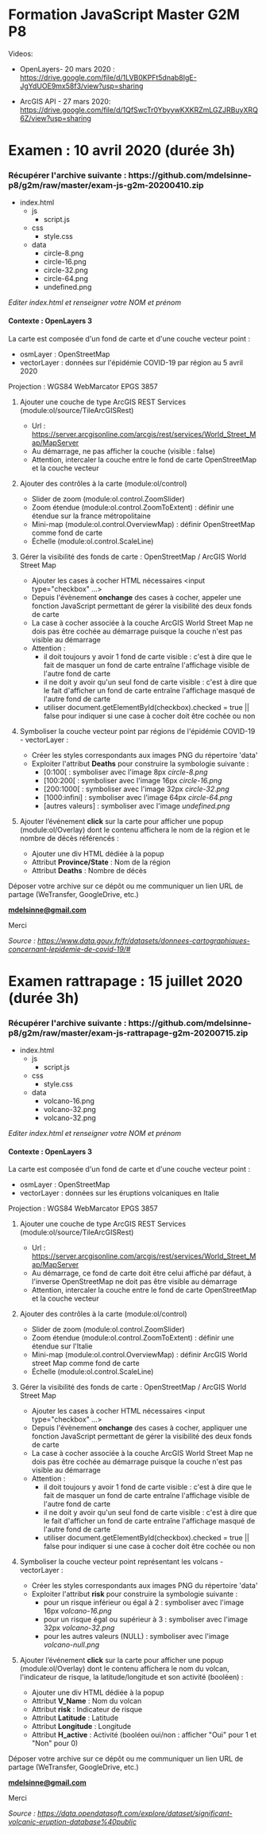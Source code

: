 # Formation JavaScript Master G2M P8

Videos:

- OpenLayers- 20 mars 2020 :
https://drive.google.com/file/d/1LVB0KPFt5dnab8IgE-JgYdUOE9mx58f3/view?usp=sharing

- ArcGIS API - 27 mars 2020:
https://drive.google.com/file/d/1QfSwcTr0YbyywKXKRZmLGZJRBuyXRQ6Z/view?usp=sharing

# Examen : 10 avril 2020 (durée 3h)

<h3>Récupérer l'archive suivante : https://github.com/mdelsinne-p8/g2m/raw/master/exam-js-g2m-20200410.zip</h3>

- index.html
    - js
        - script.js
    - css
        - style.css
    - data
        - circle-8.png
        - circle-16.png
        - circle-32.png
        - circle-64.png
        - undefined.png

<i>Editer index.html et renseigner votre NOM et prénom</i>

<h4>Contexte : OpenLayers 3</h4>

La carte est composée d'un fond de carte et d'une couche vecteur point :
- osmLayer : OpenStreetMap
- vectorLayer : données sur l'épidémie COVID-19 par région au 5 avril 2020

Projection : WGS84 WebMarcator EPGS 3857

1.  Ajouter une couche de type ArcGIS REST Services (module:ol/source/TileArcGISRest)
    - Url : https://server.arcgisonline.com/arcgis/rest/services/World_Street_Map/MapServer
    - Au démarrage, ne pas afficher la couche (visible : false)
    - Attention, intercaler la couche entre le fond de carte OpenStreetMap et la couche vecteur

2.  Ajouter des contrôles à la carte (module:ol/control)
    - Slider de zoom (module:ol.control.ZoomSlider)
    - Zoom étendue (module:ol.control.ZoomToExtent) : définir une étendue sur la france métropolitaine
    - Mini-map (module:ol.control.OverviewMap) : définir OpenStreetMap comme fond de carte
    - Échelle (module:ol.control.ScaleLine)

3.  Gérer la visibilité des fonds de carte : OpenStreetMap / ArcGIS World Street Map
    - Ajouter les cases à cocher HTML nécessaires <input type="checkbox" ...>
    - Depuis l'évènement <b>onchange</b> des cases à cocher, appeler une fonction JavaScript permettant de gérer la visibilité des deux fonds de carte
    - La case à cocher associée à la couche ArcGIS World Street Map ne dois pas être cochée au démarrage puisque la couche n'est pas visible au démarrage
    - Attention : 
        - il doit toujours y avoir 1 fond de carte visible : c'est à dire que le fait de masquer un fond de carte entraîne l'affichage visible de l'autre fond de carte
        - il ne doit y avoir qu'un seul fond de carte visible : c'est à dire que le fait d'afficher un fond de carte entraîne l'affichage masqué de l'autre fond de carte
        - utiliser document.getElementById(checkbox).checked = true || false pour indiquer si une case à cocher doit être cochée ou non

4.  Symboliser la couche vecteur point par régions de l'épidémie COVID-19 - vectorLayer :
    - Créer les styles correspondants aux images PNG du répertoire 'data'
    - Exploiter l'attribut <b>Deaths</b> pour construire la symbologie suivante :
        - [0:100[ : symboliser avec l'image 8px <i>circle-8.png</i>
        - [100:200[ : symboliser avec l'image 16px <i>circle-16.png</i>
        - [200:1000[ : symboliser avec l'image 32px <i>circle-32.png</i>
        - [1000:infini] : symboliser avec l'image 64px <i>circle-64.png</i>
        - [autres valeurs] : symboliser avec l'image <i>undefined.png</i>

5.  Ajouter l’événement <b>click</b> sur la carte pour afficher une popup (module:ol/Overlay) dont le contenu affichera le nom de la région et le nombre de décès référencés :
    - Ajouter une div HTML dédiée à la popup
    - Attribut <b>Province/State</b> : Nom de la région
    - Attribut <b>Deaths</b> : Nombre de décès
    
Déposer votre archive sur ce dépôt ou me communiquer un lien URL de partage (WeTransfer, GoogleDrive, etc.)

<b>mdelsinne@gmail.com</b>

Merci

<i>Source : https://www.data.gouv.fr/fr/datasets/donnees-cartographiques-concernant-lepidemie-de-covid-19/#</i>

# Examen rattrapage : 15 juillet 2020 (durée 3h)

<h3>Récupérer l'archive suivante : https://github.com/mdelsinne-p8/g2m/raw/master/exam-js-rattrapage-g2m-20200715.zip</h3>

- index.html
    - js
        - script.js
    - css
        - style.css
    - data
        - volcano-16.png
        - volcano-32.png
        - volcano-32.png

<i>Editer index.html et renseigner votre NOM et prénom</i>

<h4>Contexte : OpenLayers 3</h4>

La carte est composée d'un fond de carte et d'une couche vecteur point :
- osmLayer : OpenStreetMap
- vectorLayer : données sur les éruptions volcaniques en Italie

Projection : WGS84 WebMarcator EPGS 3857

1.  Ajouter une couche de type ArcGIS REST Services (module:ol/source/TileArcGISRest)
    - Url : https://server.arcgisonline.com/arcgis/rest/services/World_Street_Map/MapServer
    - Au démarrage, ce fond de carte doit être celui affiché par défaut, à l'inverse OpenStreetMap ne doit pas être visible au démarrage
    - Attention, intercaler la couche entre le fond de carte OpenStreetMap et la couche vecteur

2.  Ajouter des contrôles à la carte (module:ol/control)
    - Slider de zoom (module:ol.control.ZoomSlider)
    - Zoom étendue (module:ol.control.ZoomToExtent) : définir une étendue sur l'Italie
    - Mini-map (module:ol.control.OverviewMap) : définir ArcGIS World street Map comme fond de carte
    - Échelle (module:ol.control.ScaleLine)

3.  Gérer la visibilité des fonds de carte : OpenStreetMap / ArcGIS World Street Map
    - Ajouter les cases à cocher HTML nécessaires <input type="checkbox" ...>
    - Depuis l'évènement <b>onchange</b> des cases à cocher, appliquer une fonction JavaScript permettant de gérer la visibilité des deux fonds de carte
    - La case à cocher associée à la couche ArcGIS World Street Map ne dois pas être cochée au démarrage puisque la couche n'est pas visible au démarrage
    - Attention : 
        - il doit toujours y avoir 1 fond de carte visible : c'est à dire que le fait de masquer un fond de carte entraîne l'affichage visible de l'autre fond de carte
        - il ne doit y avoir qu'un seul fond de carte visible : c'est à dire que le fait d'afficher un fond de carte entraîne l'affichage masqué de l'autre fond de carte
        - utiliser document.getElementById(checkbox).checked = true || false pour indiquer si une case à cocher doit être cochée ou non

4.  Symboliser la couche vecteur point représentant les volcans - vectorLayer :
    - Créer les styles correspondants aux images PNG du répertoire 'data'
    - Exploiter l'attribut <b>risk</b> pour construire la symbologie suivante :
        - pour un risque inférieur ou égal à 2 : symboliser avec l'image 16px <i>volcano-16.png</i>
        - pour un risque égal ou supérieur à 3 : symboliser avec l'image 32px <i>volcano-32.png</i>
        - pour les autres valeurs (NULL) : symboliser avec l'image <i>volcano-null.png</i>

5.  Ajouter l’événement <b>click</b> sur la carte pour afficher une popup (module:ol/Overlay) dont le contenu affichera le nom du volcan, l'indicateur de risque, la latitude/longitude et son activité (booléen) :
    - Ajouter une div HTML dédiée à la popup
    - Attribut <b>V_Name</b> : Nom du volcan
    - Attribut <b>risk</b> : Indicateur de risque
    - Attribut <b>Latitude</b> : Latitude
    - Attribut <b>Longitude</b> : Longitude
    - Attribut <b>H_active</b> : Activité (booléen oui/non : afficher "Oui" pour 1 et "Non" pour 0)
    
Déposer votre archive sur ce dépôt ou me communiquer un lien URL de partage (WeTransfer, GoogleDrive, etc.)

<b>mdelsinne@gmail.com</b>

Merci

<i>Source : https://data.opendatasoft.com/explore/dataset/significant-volcanic-eruption-database%40public</i>
